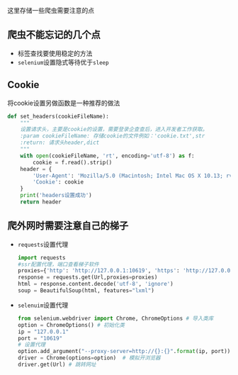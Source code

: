 这里存储一些爬虫需要注意的点

## 爬虫不能忘记的几个点

- 标签查找要使用稳定的方法
- `selenium`设置隐式等待优于`sleep`

## Cookie

将cookie设置另做函数是一种推荐的做法

```python
def set_headers(cookieFileName):
    """
    设置请求头，主要是cookie的设置，需要登录企查查后，进入开发者工作获取。
    :param cookieFileName: 存储cookie的文件例如：'cookie.txt',str
    :return: 请求头header,dict
    """
    with open(cookieFileName, 'rt', encoding='utf-8') as f:
        cookie = f.read().strip()
    header = {
        'User-Agent': 'Mozilla/5.0 (Macintosh; Intel Mac OS X 10.13; rv:61.0) Gecko/20100101 Firefox/61.0',
        'Cookie': cookie
    }
    print('headers设置成功')
    return header
```

## 爬外网时需要注意自己的梯子

- `requests`设置代理

  ```python
  import requests
  #ssr配置代理，端口查看梯子软件
  proxies={'http': 'http://127.0.0.1:10619', 'https': 'http://127.0.0.1:10619'}
  response = requests.get(Url,proxies=proxies)
  html = response.content.decode('utf-8', 'ignore')
  soup = BeautifulSoup(html, features="lxml")
  ```

- `selenuim`设置代理

  ```python
  from selenium.webdriver import Chrome, ChromeOptions # 导入类库
  option = ChromeOptions() # 初始化类
  ip = "127.0.0.1"
  port = "10619"
  # 设置代理
  option.add_argument("--proxy-server=http://{}:{}".format(ip, port))
  driver = Chrome(options=option)  # 模拟开浏览器
  driver.get(Url) # 跳转网址
  ```

  
